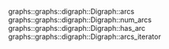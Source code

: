 graphs::graphs::digraph::Digraph::arcs
graphs::graphs::digraph::Digraph::num_arcs
graphs::graphs::digraph::Digraph::has_arc
graphs::graphs::digraph::Digraph::arcs_iterator